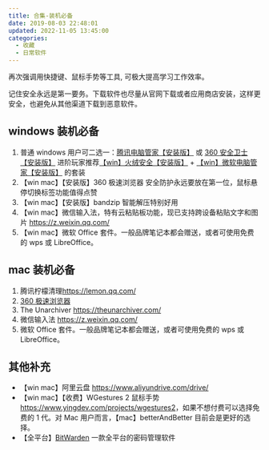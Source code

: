 ```yaml
---
title: 合集-装机必备
date: 2019-08-03 22:48:01
updated: 2022-11-05 13:45:00
categories:
  - 收藏
  - 日常软件
---
```


再次强调用快捷键、鼠标手势等工具, 可极大提高学习工作效率。

记住安全永远是第一要务。下载软件也尽量从官网下载或者应用商店安装，这样更安全，也避免从其他渠道下载到恶意软件。

## windows 装机必备

1. 普通 windows 用户可二选一：[腾讯电脑管家【安装版】](https://guanjia.qq.com/) 或 [360 安全卫士【安装版】](https://weishi.360.cn/)
进阶玩家推荐[【win】火绒安全【安装版】](https://www.huorong.cn/) + [【win】微软电脑管家【安装版】](https://pcmanager.microsoft.com/zh-cn) 的套装
2. 【win mac】【安装版】360 极速浏览器 安全防护永远要放在第一位，鼠标悬停切换标签功能值得点赞
3. 【win mac】【安装版】bandzip 智能解压特别好用
4. 【win mac】微信输入法，特有云粘贴板功能，现已支持跨设备粘贴文字和图片 <https://z.weixin.qq.com/>
5. 【win mac】微软 Office 套件。一般品牌笔记本都会赠送，或者可使用免费的 wps 或 LibreOffice。

## mac 装机必备

1. 腾讯柠檬清理<https://lemon.qq.com/>
2. [360 极速浏览器](https://browser.360.cn/ee/mac/index.html)
3. The Unarchiver <https://theunarchiver.com/>
4. 微信输入法 <https://z.weixin.qq.com/>
5. 微软 Office 套件。一般品牌笔记本都会赠送，或者可使用免费的 wps 或 LibreOffice。

## 其他补充

* 【win mac】阿里云盘 <https://www.aliyundrive.com/drive/>
* 【win mac】【收费】WGestures 2 鼠标手势 <https://www.yingdev.com/projects/wgestures2>，如果不想付费可以选择免费的 1 代。对 Mac 用户而言，【mac】betterAndBetter 目前会是更好的选择。
* 【全平台】[BitWarden](https://bitwarden.com/)  一款全平台的密码管理软件

